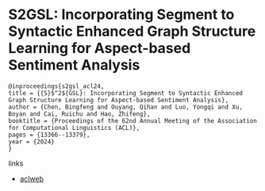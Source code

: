 # S2GSL: Incorporating Segment to Syntactic Enhanced Graph Structure Learning for Aspect-based Sentiment Analysis

```
@inproceedings{s2gsl_acl24,
title = {{S}$^2${GSL}: Incorporating Segment to Syntactic Enhanced Graph Structure Learning for Aspect-based Sentiment Analysis},
author = {Chen, Bingfeng and Ouyang, Qihan and Luo, Yongqi and Xu, Boyan and Cai, Ruichu and Hao, Zhifeng},
booktitle = {Proceedings of the 62nd Annual Meeting of the Association for Computational Linguistics (ACL)},
pages = {13366--13379},
year = {2024}
}
```

links
- [aclweb](https://aclanthology.org/2024.acl-long.721)
